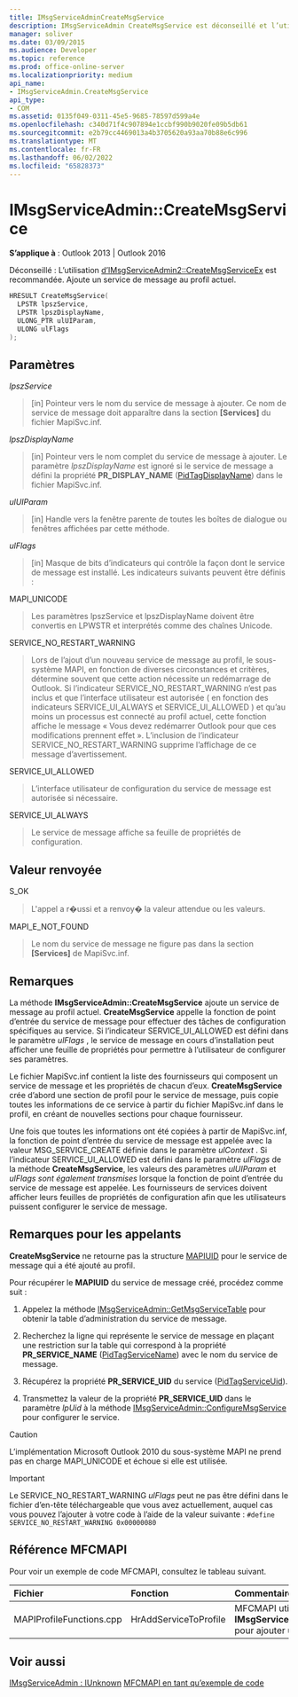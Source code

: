 ```yaml
---
title: IMsgServiceAdminCreateMsgService
description: IMsgServiceAdmin CreateMsgService est déconseillé et l’utilisation d’IMsgServiceAdmin2 CreateMsgServiceEx est recommandée.
manager: soliver
ms.date: 03/09/2015
ms.audience: Developer
ms.topic: reference
ms.prod: office-online-server
ms.localizationpriority: medium
api_name:
- IMsgServiceAdmin.CreateMsgService
api_type:
- COM
ms.assetid: 0135f049-0311-45e5-9685-78597d599a4e
ms.openlocfilehash: c340d71f4c907894e1ccbf990b9020fe09b5db61
ms.sourcegitcommit: e2b79cc4469013a4b3705620a93aa70b88e6c996
ms.translationtype: MT
ms.contentlocale: fr-FR
ms.lasthandoff: 06/02/2022
ms.locfileid: "65828373"
---
```

# <a name="imsgserviceadmincreatemsgservice"></a>IMsgServiceAdmin::CreateMsgService

**S’applique à** : Outlook 2013 | Outlook 2016
  
Déconseillé : L’utilisation [d’IMsgServiceAdmin2::CreateMsgServiceEx](imsgserviceadmin2-createmsgserviceex.md) est recommandée. Ajoute un service de message au profil actuel.
  
```cpp
HRESULT CreateMsgService(
  LPSTR lpszService,
  LPSTR lpszDisplayName,
  ULONG_PTR ulUIParam,
  ULONG ulFlags    
);
```

## <a name="parameters"></a>Paramètres

 _lpszService_
  
> [in] Pointeur vers le nom du service de message à ajouter. Ce nom de service de message doit apparaître dans la section **[Services]** du fichier MapiSvc.inf.

 _lpszDisplayName_
  
> [in] Pointeur vers le nom complet du service de message à ajouter. Le paramètre _lpszDisplayName_ est ignoré si le service de message a défini la propriété **PR_DISPLAY_NAME** ([PidTagDisplayName](pidtagdisplayname-canonical-property.md)) dans le fichier MapiSvc.inf.

 _ulUIParam_
  
> [in] Handle vers la fenêtre parente de toutes les boîtes de dialogue ou fenêtres affichées par cette méthode.

 _ulFlags_
  
> [in] Masque de bits d’indicateurs qui contrôle la façon dont le service de message est installé. Les indicateurs suivants peuvent être définis :

MAPI_UNICODE
  
> Les paramètres lpszService et lpszDisplayName doivent être convertis en LPWSTR et interprétés comme des chaînes Unicode.

SERVICE_NO_RESTART_WARNING
  
> Lors de l’ajout d’un nouveau service de message au profil, le sous-système MAPI, en fonction de diverses circonstances et critères, détermine souvent que cette action nécessite un redémarrage de Outlook. Si l’indicateur SERVICE_NO_RESTART_WARNING n’est pas inclus et que l’interface utilisateur est autorisée ( en fonction des indicateurs SERVICE_UI_ALWAYS et SERVICE_UI_ALLOWED ) et qu’au moins un processus est connecté au profil actuel, cette fonction affiche le message « Vous devez redémarrer Outlook pour que ces modifications prennent effet ». L’inclusion de l’indicateur SERVICE_NO_RESTART_WARNING supprime l’affichage de ce message d’avertissement.

SERVICE_UI_ALLOWED
  
> L’interface utilisateur de configuration du service de message est autorisée si nécessaire.

SERVICE_UI_ALWAYS
  
> Le service de message affiche sa feuille de propriétés de configuration.

## <a name="return-value"></a>Valeur renvoyée

S_OK
  
> L'appel a r�ussi et a renvoy� la valeur attendue ou les valeurs.

MAPI_E_NOT_FOUND
  
> Le nom du service de message ne figure pas dans la section **[Services]** de MapiSvc.inf.

## <a name="remarks"></a>Remarques

La méthode **IMsgServiceAdmin::CreateMsgService** ajoute un service de message au profil actuel. **CreateMsgService** appelle la fonction de point d’entrée du service de message pour effectuer des tâches de configuration spécifiques au service. Si l’indicateur SERVICE_UI_ALLOWED est défini dans le paramètre _ulFlags_ , le service de message en cours d’installation peut afficher une feuille de propriétés pour permettre à l’utilisateur de configurer ses paramètres.
  
Le fichier MapiSvc.inf contient la liste des fournisseurs qui composent un service de message et les propriétés de chacun d’eux. **CreateMsgService** crée d’abord une section de profil pour le service de message, puis copie toutes les informations de ce service à partir du fichier MapiSvc.inf dans le profil, en créant de nouvelles sections pour chaque fournisseur.
  
Une fois que toutes les informations ont été copiées à partir de MapiSvc.inf, la fonction de point d’entrée du service de message est appelée avec la valeur MSG_SERVICE_CREATE définie dans le paramètre _ulContext_ . Si l’indicateur SERVICE_UI_ALLOWED est défini dans le paramètre _ulFlags_ de la méthode **CreateMsgService**, les valeurs des paramètres _ulUIParam_ et _ulFlags sont également transmises_ lorsque la fonction de point d’entrée du service de message est appelée. Les fournisseurs de services doivent afficher leurs feuilles de propriétés de configuration afin que les utilisateurs puissent configurer le service de message.
  
## <a name="notes-to-callers"></a>Remarques pour les appelants

 **CreateMsgService** ne retourne pas la structure [MAPIUID](mapiuid.md) pour le service de message qui a été ajouté au profil.
  
Pour récupérer le **MAPIUID** du service de message créé, procédez comme suit :
  
1. Appelez la méthode [IMsgServiceAdmin::GetMsgServiceTable](imsgserviceadmin-getmsgservicetable.md) pour obtenir la table d’administration du service de message.

2. Recherchez la ligne qui représente le service de message en plaçant une restriction sur la table qui correspond à la propriété **PR_SERVICE_NAME** ([PidTagServiceName](pidtagservicename-canonical-property.md)) avec le nom du service de message.

3. Récupérez la propriété **PR_SERVICE_UID** du service ([PidTagServiceUid](pidtagserviceuid-canonical-property.md)).

4. Transmettez la valeur de la propriété **PR_SERVICE_UID** dans le paramètre _lpUid_ à la méthode [IMsgServiceAdmin::ConfigureMsgService](imsgserviceadmin-configuremsgservice.md) pour configurer le service.

> [!CAUTION]
> L’implémentation Microsoft Outlook 2010 du sous-système MAPI ne prend pas en charge MAPI_UNICODE et échoue si elle est utilisée.
  
> [!IMPORTANT]
> Le SERVICE_NO_RESTART_WARNING _ulFlags_ peut ne pas être défini dans le fichier d’en-tête téléchargeable que vous avez actuellement, auquel cas vous pouvez l’ajouter à votre code à l’aide de la valeur suivante : `#define SERVICE_NO_RESTART_WARNING 0x00000080`
  
## <a name="mfcmapi-reference"></a>Référence MFCMAPI

Pour voir un exemple de code MFCMAPI, consultez le tableau suivant.
  
|**Fichier**|**Fonction**|**Commentaire**|
|:-----|:-----|:-----|
|MAPIProfileFunctions.cpp  <br/> |HrAddServiceToProfile  <br/> |MFCMAPI utilise la méthode **IMsgServiceAdmin::CreateMsgService** pour ajouter un service à un profil. |

## <a name="see-also"></a>Voir aussi

[IMsgServiceAdmin : IUnknown](imsgserviceadminiunknown.md)
 [MFCMAPI en tant qu’exemple de code](mfcmapi-as-a-code-sample.md)
